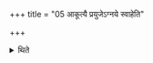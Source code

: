 +++
title = "05 आकूत्यै प्रयुजेऽग्नये स्वाहेति"

+++

<details><summary>थिते</summary>

आकूत्यै प्रयुजेऽग्नये स्वाहेति चत्वार्यौद्ग्रहणानि जुहोति ५
</details>
